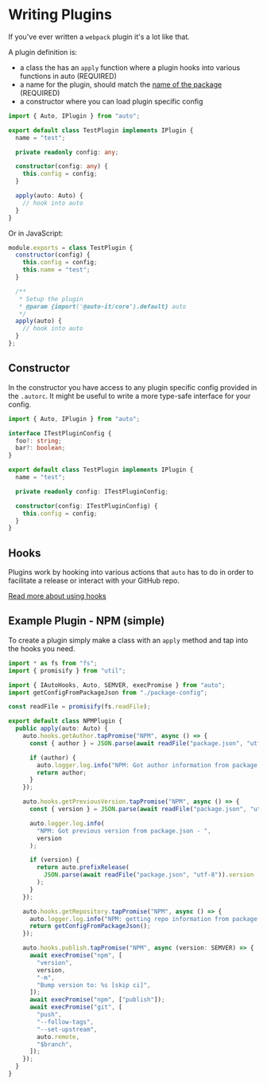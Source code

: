# Writing Plugins

If you've ever written a `webpack` plugin it's a lot like that.

A plugin definition is:

- a class the has an `apply` function where a plugin hooks into various functions in auto (REQUIRED)
- a name for the plugin, should match the [name of the package](./plugins.md#plugin-declaration) (REQUIRED)
- a constructor where you can load plugin specific config

```ts
import { Auto, IPlugin } from "auto";

export default class TestPlugin implements IPlugin {
  name = "test";

  private readonly config: any;

  constructor(config: any) {
    this.config = config;
  }

  apply(auto: Auto) {
    // hook into auto
  }
}
```

Or in JavaScript:

```js
module.exports = class TestPlugin {
  constructor(config) {
    this.config = config;
    this.name = "test";
  }

  /**
   * Setup the plugin
   * @param {import('@auto-it/core').default} auto
   */
  apply(auto) {
    // hook into auto
  }
};
```

## Constructor

In the constructor you have access to any plugin specific config provided in the `.autorc`.
It might be useful to write a more type-safe interface for your config.

```ts
import { Auto, IPlugin } from "auto";

interface ITestPluginConfig {
  foo?: string;
  bar?: boolean;
}

export default class TestPlugin implements IPlugin {
  name = "test";

  private readonly config: ITestPluginConfig;

  constructor(config: ITestPluginConfig) {
    this.config = config;
  }
}
```

## Hooks

Plugins work by hooking into various actions that `auto` has to do in order to facilitate a release or interact with your GitHub repo.

[Read more about using hooks](./hook-api-docs.md)

## Example Plugin - NPM (simple)

To create a plugin simply make a class with an `apply` method and tap into the hooks you need.

```ts
import * as fs from "fs";
import { promisify } from "util";

import { IAutoHooks, Auto, SEMVER, execPromise } from "auto";
import getConfigFromPackageJson from "./package-config";

const readFile = promisify(fs.readFile);

export default class NPMPlugin {
  public apply(auto: Auto) {
    auto.hooks.getAuthor.tapPromise("NPM", async () => {
      const { author } = JSON.parse(await readFile("package.json", "utf-8"));

      if (author) {
        auto.logger.log.info("NPM: Got author information from package.json");
        return author;
      }
    });

    auto.hooks.getPreviousVersion.tapPromise("NPM", async () => {
      const { version } = JSON.parse(await readFile("package.json", "utf-8"));

      auto.logger.log.info(
        "NPM: Got previous version from package.json - ",
        version
      );

      if (version) {
        return auto.prefixRelease(
          JSON.parse(await readFile("package.json", "utf-8")).version
        );
      }
    });

    auto.hooks.getRepository.tapPromise("NPM", async () => {
      auto.logger.log.info("NPM: getting repo information from package.json");
      return getConfigFromPackageJson();
    });

    auto.hooks.publish.tapPromise("NPM", async (version: SEMVER) => {
      await execPromise("npm", [
        "version",
        version,
        "-m",
        "Bump version to: %s [skip ci]",
      ]);
      await execPromise("npm", ["publish"]);
      await execPromise("git", [
        "push",
        "--follow-tags",
        "--set-upstream",
        auto.remote,
        "$branch",
      ]);
    });
  }
}
```
